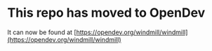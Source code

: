 # This repo has moved to OpenDev

It can now be found at [https://opendev.org/windmill/windmill](https://opendev.org/windmill/windmill)
